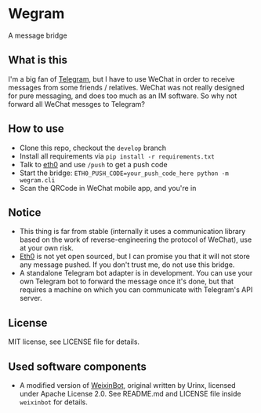 # Wegram
A message bridge

## What is this
I'm a big fan of [Telegram][telegram_link], but I have to use WeChat in
order to receive messages from some friends / relatives. WeChat was not really
designed for pure messaging, and does too much as an IM software. So why not forward
all WeChat messges to Telegram?

## How to use
* Clone this repo, checkout the `develop` branch
* Install all requirements via `pip install -r requirements.txt`
* Talk to [eth0][eth0_link] and use `/push` to get a push
  code
* Start the bridge: `ETH0_PUSH_CODE=your_push_code_here python -m wegram.cli`
* Scan the QRCode in WeChat mobile app, and you're in

## Notice
* This thing is far from stable (internally it uses a communication library
  based on the work of reverse-engineering the protocol of WeChat), use at your
  own risk.
* [Eth0][eth0_link] is not yet open sourced, but I can promise you that it will
  not store any message pushed. If you don't trust me, do not use this bridge.
* A standalone Telegram bot adapter is in development. You can use your own
  Telegram bot to forward the message once it's done, but that requires a
  machine on which you can communicate with Telegram's API server.

## License
MIT license, see LICENSE file for details.

## Used software components
* A modified version of [WeixinBot][weixinbot_link], original written by Urinx,
  licensed under Apache License 2.0. See README.md and LICENSE file inside
  `weixinbot` for details.

  [telegram_link]: https://telegram.org
  [eth0_link]: https://telegram.me/eth0_bot
  [weixinbot_link]: https://github.com/Urinx/WeixinBot
